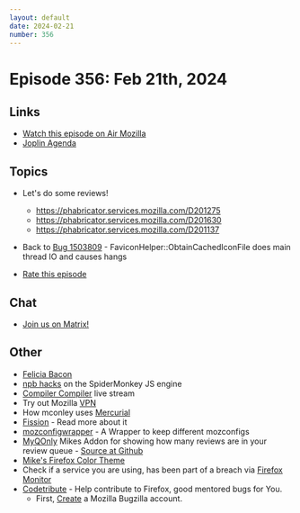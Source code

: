```yaml
---
layout: default
date: 2024-02-21
number: 356
---
```


# Episode 356: Feb 21th, 2024

## Links
* [Watch this episode on Air Mozilla](https://mzl.la/joy-of-coding-2024-02-21)
* [Joplin Agenda](https://mikeconley.ca/joc/agendas/Episode-0356.html)

## Topics
* Let's do some reviews!
  - https://phabricator.services.mozilla.com/D201275
  - https://phabricator.services.mozilla.com/D201630
  - https://phabricator.services.mozilla.com/D201137
* Back to [Bug 1503809](https://bugzilla.mozilla.org/show_bug.cgi?id=1503809) - FaviconHelper::ObtainCachedIconFile does main thread IO and causes hangs

* [Rate this episode](https://forms.gle/MTPaAnxaqAxXnQ3D6)

## Chat
* [Join us on Matrix!](https://matrix.to/#/!enWuAmKDOEEPYejXRk:mozilla.org?via=mozilla.org&via=raim.ist)

## Other
* [Felicia Bacon](https://www.youtube.com/channel/UCMtqVykGztIYmj7OpFf7oeQ/videos)
* [npb hacks](https://www.twitch.tv/BackToTheCode) on the SpiderMonkey JS engine
* [Compiler Compiler](https://www.twitch.tv/codehag) live stream
* Try out Mozilla [VPN](https://vpn.mozilla.org/)
* How mconley uses [Mercurial](https://mikeconley.github.io/documents/How_mconley_uses_Mercurial_for_Mozilla_code)
* [Fission](https://firefox-source-docs.mozilla.org/dom/dom/Fission.html) - Read more about it
* [mozconfigwrapper](https://github.com/ahal/mozconfigwrapper) - A Wrapper to keep different mozconfigs
* [MyQOnly](https://addons.mozilla.org/en-US/firefox/addon/myqonly/) Mikes Addon for showing how many reviews are in your review queue - [Source at Github](https://github.com/mikeconley/myqonly)
* [Mike's Firefox Color Theme](https://addons.mozilla.org/en-US/firefox/addon/electricbluegaloo/)
* Check if a service you are using, has been part of a breach via [Firefox Monitor](https://monitor.firefox.com/breaches)
* [Codetribute](https://codetribute.mozilla.org/) - Help contribute to Firefox, good mentored bugs for You.
  - First, [Create](https://bugzilla.mozilla.org/createaccount.cgi) a Mozilla Bugzilla account.


